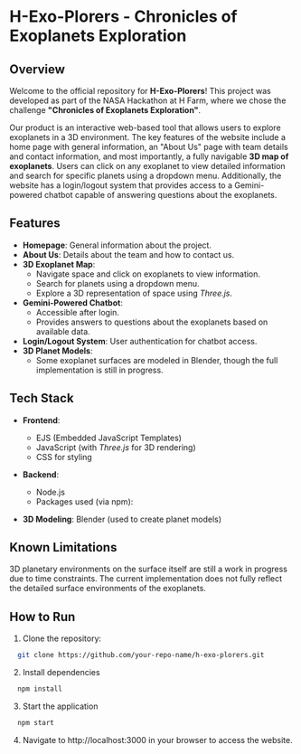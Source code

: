 # H-Exo-Plorers - Chronicles of Exoplanets Exploration

## Overview
Welcome to the official repository for **H-Exo-Plorers**! This project was developed as part of the NASA Hackathon at H Farm, where we chose the challenge **"Chronicles of Exoplanets Exploration"**.

Our product is an interactive web-based tool that allows users to explore exoplanets in a 3D environment. The key features of the website include a home page with general information, an "About Us" page with team details and contact information, and most importantly, a fully navigable **3D map of exoplanets**. Users can click on any exoplanet to view detailed information and search for specific planets using a dropdown menu. Additionally, the website has a login/logout system that provides access to a Gemini-powered chatbot capable of answering questions about the exoplanets.

## Features
- **Homepage**: General information about the project.
- **About Us**: Details about the team and how to contact us.
- **3D Exoplanet Map**: 
  - Navigate space and click on exoplanets to view information.
  - Search for planets using a dropdown menu.
  - Explore a 3D representation of space using *Three.js*.
- **Gemini-Powered Chatbot**: 
  - Accessible after login.
  - Provides answers to questions about the exoplanets based on available data.
- **Login/Logout System**: User authentication for chatbot access.
- **3D Planet Models**: 
  - Some exoplanet surfaces are modeled in Blender, though the full implementation is still in progress.

## Tech Stack
- **Frontend**: 
  - EJS (Embedded JavaScript Templates)
  - JavaScript (with *Three.js* for 3D rendering)
  - CSS for styling
- **Backend**:
  - Node.js
  - Packages used (via npm):
  
- **3D Modeling**: Blender (used to create planet models)

## Known Limitations
3D planetary environments on the surface itself are still a work in progress due to time constraints. The current implementation does not fully reflect the detailed surface environments of the exoplanets.

## How to Run
1. Clone the repository:
```bash
  git clone https://github.com/your-repo-name/h-exo-plorers.git
```
2. Install dependencies
```bash
  npm install
```
3. Start the application
```bash
  npm start
```
4. Navigate to http://localhost:3000 in your browser to access the website.
